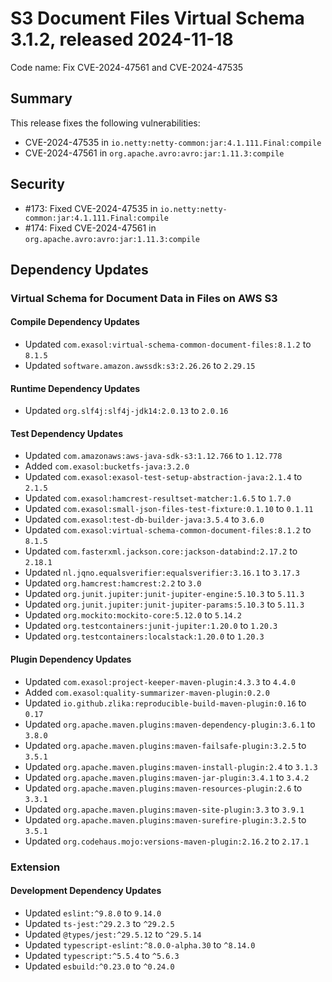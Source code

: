 # S3 Document Files Virtual Schema 3.1.2, released 2024-11-18

Code name: Fix CVE-2024-47561 and CVE-2024-47535

## Summary

This release fixes the following vulnerabilities:
* CVE-2024-47535 in `io.netty:netty-common:jar:4.1.111.Final:compile`
* CVE-2024-47561 in `org.apache.avro:avro:jar:1.11.3:compile`

## Security

* #173: Fixed CVE-2024-47535 in `io.netty:netty-common:jar:4.1.111.Final:compile`
* #174: Fixed CVE-2024-47561 in `org.apache.avro:avro:jar:1.11.3:compile`

## Dependency Updates

### Virtual Schema for Document Data in Files on AWS S3

#### Compile Dependency Updates

* Updated `com.exasol:virtual-schema-common-document-files:8.1.2` to `8.1.5`
* Updated `software.amazon.awssdk:s3:2.26.26` to `2.29.15`

#### Runtime Dependency Updates

* Updated `org.slf4j:slf4j-jdk14:2.0.13` to `2.0.16`

#### Test Dependency Updates

* Updated `com.amazonaws:aws-java-sdk-s3:1.12.766` to `1.12.778`
* Added `com.exasol:bucketfs-java:3.2.0`
* Updated `com.exasol:exasol-test-setup-abstraction-java:2.1.4` to `2.1.5`
* Updated `com.exasol:hamcrest-resultset-matcher:1.6.5` to `1.7.0`
* Updated `com.exasol:small-json-files-test-fixture:0.1.10` to `0.1.11`
* Updated `com.exasol:test-db-builder-java:3.5.4` to `3.6.0`
* Updated `com.exasol:virtual-schema-common-document-files:8.1.2` to `8.1.5`
* Updated `com.fasterxml.jackson.core:jackson-databind:2.17.2` to `2.18.1`
* Updated `nl.jqno.equalsverifier:equalsverifier:3.16.1` to `3.17.3`
* Updated `org.hamcrest:hamcrest:2.2` to `3.0`
* Updated `org.junit.jupiter:junit-jupiter-engine:5.10.3` to `5.11.3`
* Updated `org.junit.jupiter:junit-jupiter-params:5.10.3` to `5.11.3`
* Updated `org.mockito:mockito-core:5.12.0` to `5.14.2`
* Updated `org.testcontainers:junit-jupiter:1.20.0` to `1.20.3`
* Updated `org.testcontainers:localstack:1.20.0` to `1.20.3`

#### Plugin Dependency Updates

* Updated `com.exasol:project-keeper-maven-plugin:4.3.3` to `4.4.0`
* Added `com.exasol:quality-summarizer-maven-plugin:0.2.0`
* Updated `io.github.zlika:reproducible-build-maven-plugin:0.16` to `0.17`
* Updated `org.apache.maven.plugins:maven-dependency-plugin:3.6.1` to `3.8.0`
* Updated `org.apache.maven.plugins:maven-failsafe-plugin:3.2.5` to `3.5.1`
* Updated `org.apache.maven.plugins:maven-install-plugin:2.4` to `3.1.3`
* Updated `org.apache.maven.plugins:maven-jar-plugin:3.4.1` to `3.4.2`
* Updated `org.apache.maven.plugins:maven-resources-plugin:2.6` to `3.3.1`
* Updated `org.apache.maven.plugins:maven-site-plugin:3.3` to `3.9.1`
* Updated `org.apache.maven.plugins:maven-surefire-plugin:3.2.5` to `3.5.1`
* Updated `org.codehaus.mojo:versions-maven-plugin:2.16.2` to `2.17.1`

### Extension

#### Development Dependency Updates

* Updated `eslint:^9.8.0` to `9.14.0`
* Updated `ts-jest:^29.2.3` to `^29.2.5`
* Updated `@types/jest:^29.5.12` to `^29.5.14`
* Updated `typescript-eslint:^8.0.0-alpha.30` to `^8.14.0`
* Updated `typescript:^5.5.4` to `^5.6.3`
* Updated `esbuild:^0.23.0` to `^0.24.0`
